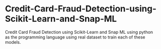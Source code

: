 # Credit-Card-Fraud-Detection-using-Scikit-Learn-and-Snap-ML
Credit Card Fraud Detection using Scikit-Learn and Snap ML using python as the programming language using real dataset to train each of these models. 
